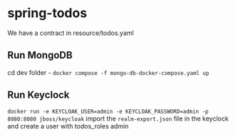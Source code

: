 # spring-todos

We have a contract in resource/todos.yaml

## Run MongoDB 
cd dev folder - `docker compose -f mongo-db-docker-compose.yaml up`

## Run Keyclock
`docker run -e KEYCLOAK_USER=admin -e KEYCLOAK_PASSWORD=admin -p 8080:8080 jboss/keycloak`
import the `realm-export.json` file in the keyclock and create a user with todos_roles
admin

